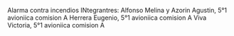 Alarma contra incendios
INtegrantres:
Alfonso Melina y Azorin Agustin, 5°1 avioniica comision A
Herrera Eugenio, 5°1 avioniica comision A
Viva Victoria, 5°1 avioniica comision A
